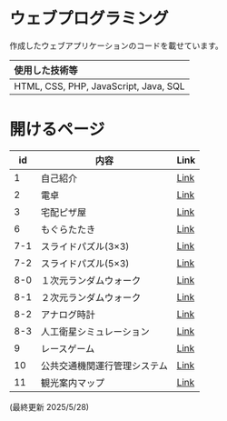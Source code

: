 # ウェブプログラミング

作成したウェブアプリケーションのコードを載せています。<br>

|使用した技術等|
|:-|
|HTML, CSS, PHP, JavaScript, Java, SQL|

# 開けるページ
|id|内容|Link|
|-|-|-|
|1|自己紹介|[Link](https://j329nish.github.io/Web-Programming/1.html)|
|2|電卓|[Link](https://j329nish.github.io/Web-Programming/2.html)|
|3|宅配ピザ屋|[Link](https://j329nish.github.io/Web-Programming/3.html)|
|6|もぐらたたき|[Link](https://j329nish.github.io/Web-Programming/6.html)|
|7-1|スライドパズル(3×3)|[Link](https://j329nish.github.io/Web-Programming/7-1.html)|
|7-2|スライドパズル(5×3)|[Link](https://j329nish.github.io/Web-Programming/7-2.html)|
|8-0|１次元ランダムウォーク|[Link](https://j329nish.github.io/Web-Programming/8-0.html)|
|8-1|２次元ランダムウォーク|[Link](https://j329nish.github.io/Web-Programming/8-1.html)|
|8-2|アナログ時計|[Link](https://j329nish.github.io/Web-Programming/8-2.html)|
|8-3|人工衛星シミュレーション|[Link](https://j329nish.github.io/Web-Programming/8-3.html)|
|9|レースゲーム|[Link](https://j329nish.github.io/Web-Programming/9.html)|
|10|公共交通機関運行管理システム|[Link](https://j329nish.github.io/Web-Programming/10.html)|
|11|観光案内マップ|[Link](https://j329nish.github.io/Web-Programming/11.html)|


(最終更新 2025/5/28)

